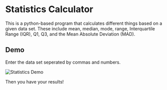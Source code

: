 # Statistics Calculator
This is a python-based program that calculates different things based on a given data set. These include mean, median, mode, range, Interquartile Range (IQR), Q1, Q3, and the Mean Absolute Deviation (MAD).
## Demo
Enter the data set seperated by commas and numbers. 

![Statistics Demo](https://github.com/Jupiterian/Jupiterian/assets/147007834/278aee0b-2e54-4a08-9e2c-fa9ce049e0a5)

Then you have your results!
